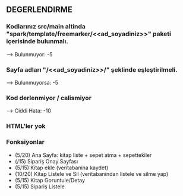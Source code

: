 ## DEGERLENDIRME

### Kodlarınız src/main altinda "spark/template/freemarker/<<ad_soyadiniz>>" paketi içerisinde bulunmalı.
--> Bulunmuyor: -5

### Sayfa adları "/<<ad_soyadiniz>>/" şeklinde eşleştirilmeli.
--> Bulunmuyorsa: -5

### Kod derlenmiyor / calismiyor
--> Ciddi Hata: -10

### HTML'ler yok

### Fonksiyonlar
- (5/20) Ana Sayfa: kitap liste + sepet atma + sepettekiler
- (/15) Sipariş Onay Sayfası
- (5/15) Kitap ekle (veritabanina kaydet)
- (10/20) Kitap Listele ve Sil (veritabanindan listele ve silme yap)
- (5/15) Kitap Goruntule/Detay
- (5/15) Sipariş Listele